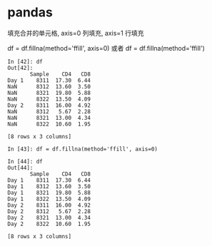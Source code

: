 # pandas

填充合并的单元格, axis=0 列填充, axis=1 行填充

df = df.fillna(method='ffill', axis=0) 或者 df = df.fillna(method='ffill')

```
In [42]: df
Out[42]: 
       Sample    CD4   CD8
Day 1    8311  17.30  6.44
NaN      8312  13.60  3.50
NaN      8321  19.80  5.88
NaN      8322  13.50  4.09
Day 2    8311  16.00  4.92
NaN      8312   5.67  2.28
NaN      8321  13.00  4.34
NaN      8322  10.60  1.95

[8 rows x 3 columns]

In [43]: df = df.fillna(method='ffill', axis=0)

In [44]: df
Out[44]: 
       Sample    CD4   CD8
Day 1    8311  17.30  6.44
Day 1    8312  13.60  3.50
Day 1    8321  19.80  5.88
Day 1    8322  13.50  4.09
Day 2    8311  16.00  4.92
Day 2    8312   5.67  2.28
Day 2    8321  13.00  4.34
Day 2    8322  10.60  1.95

[8 rows x 3 columns]
```